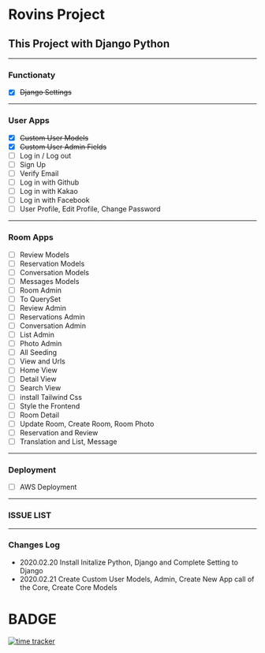 # Rovins Project

## This Project with Django Python 

---

### Functionaty 

- [x] ~~Django Settings~~

---

### User Apps

- [x] ~~Custom User Models~~
- [x] ~~Custom User Admin Fields~~ 
- [ ] Log in / Log out
- [ ] Sign Up
- [ ] Verify Email
- [ ] Log in with Github
- [ ] Log in with Kakao
- [ ] Log in with Facebook
- [ ] User Profile, Edit Profile, Change Password

---

### Room Apps

- [ ] Review Models
- [ ] Reservation Models
- [ ] Conversation Models
- [ ] Messages Models
- [ ] Room Admin 
- [ ] To QuerySet
- [ ] Review Admin
- [ ] Reservations Admin
- [ ] Conversation Admin
- [ ] List Admin
- [ ] Photo Admin
- [ ] All Seeding
- [ ] View and Urls
- [ ] Home View
- [ ] Detail View
- [ ] Search View
- [ ] install Tailwind Css
- [ ] Style the Frontend
- [ ] Room Detail
- [ ] Update Room, Create Room, Room Photo
- [ ] Reservation and Review
- [ ] Translation and List, Message

---

### Deployment

- [ ] AWS Deployment

---

### ISSUE LIST 

---

### Changes Log

- 2020.02.20 Install Initalize Python, Django and Complete Setting to Django
- 2020.02.21 Create Custom User Models, Admin, Create New App call of the Core, Create Core Models

# BADGE

[![time tracker](https://wakatime.com/badge/github/vapvin/Rovins.svg)](https://wakatime.com/badge/github/vapvin/Rovins)